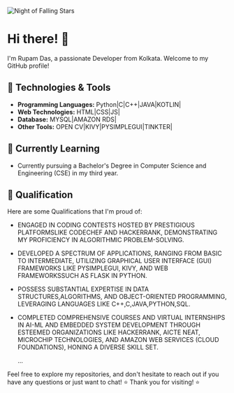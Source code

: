 ![Night of Falling Stars](https://cdna.artstation.com/p/assets/images/images/049/456/834/original/moises-dimas-night-of-falling-stars-hd-2-wallpaper.gif)

# Hi there! 👋

I'm Rupam Das, a passionate Developer from Kolkata. Welcome to my GitHub profile!

## 🔧 Technologies & Tools

- **Programming Languages:** Python|C|C++|JAVA|KOTLIN|
- **Web Technologies:** HTML|CSS|JS|
- **Database:** MYSQL|AMAZON RDS|
- **Other Tools:** OPEN CV|KIVY|PYSIMPLEGUI|TINKTER|

## 🌱 Currently Learning

-  Currently pursuing a Bachelor's Degree in Computer Science and Engineering (CSE) in my third year.

## 🚀 Qualification

Here are some Qualifications that I'm proud of:

- ENGAGED IN CODING CONTESTS HOSTED BY PRESTIGIOUS PLATFORMSLIKE CODECHEF AND HACKERRANK, DEMONSTRATING MY PROFICIENCY IN ALGORITHMIC PROBLEM-SOLVING.
- DEVELOPED A SPECTRUM OF APPLICATIONS, RANGING FROM BASIC TO INTERMEDIATE, UTILIZING GRAPHICAL USER INTERFACE (GUI) FRAMEWORKS LIKE PYSIMPLEGUI, KIVY, AND WEB FRAMEWORKSSUCH AS FLASK IN PYTHON.
- POSSESS SUBSTANTIAL EXPERTISE IN DATA STRUCTURES,ALGORITHMS, AND OBJECT-ORIENTED PROGRAMMING, LEVERAGING LANGUAGES LIKE C++,C,JAVA,PYTHON,SQL.
- COMPLETED COMPREHENSIVE COURSES AND VIRTUAL INTERNSHIPS IN AI-ML AND EMBEDDED SYSTEM DEVELOPMENT THROUGH ESTEEMED ORGANIZATIONS LIKE HACKERRANK, AICTE NEAT, MICROCHIP TECHNOLOGIES, AND AMAZON WEB SERVICES 
  (CLOUD FOUNDATIONS), HONING A DIVERSE SKILL SET.

   ...

Feel free to explore my repositories, and don't hesitate to reach out if you have any questions or just want to chat!
⭐️ Thank you for visiting! ⭐️

